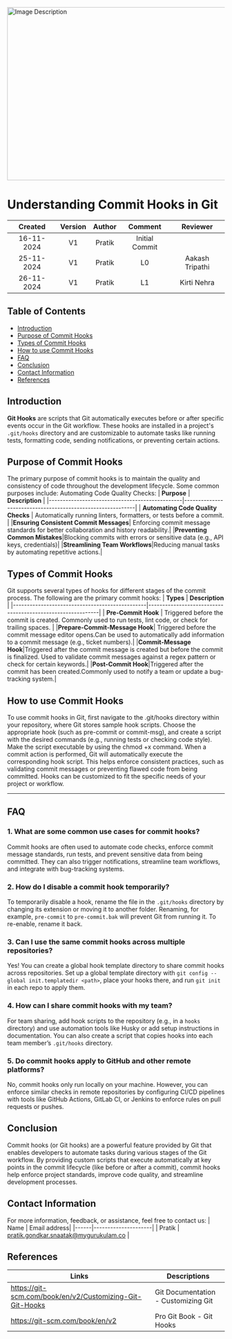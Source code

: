 <img src="https://github.com/user-attachments/assets/ee5f6954-99f9-4a4e-a918-e3ea8b40aaf7" alt="Image Description" width="600" height="400">



# Understanding Commit Hooks in Git 

| Created     |    Version   | Author | Comment | Reviewer |
|:------------------:|:-------------:|:-------------:|:-------------:|:------------------:|
| 16-11-2024   | V1   | Pratik | Initial Commit |  |
| 25-11-2024   | V1   | Pratik | L0 | Aakash Tripathi | 
| 26-11-2024   | V1   | Pratik | L1 | Kirti Nehra |



## Table of Contents
- [Introduction](#introduction)
- [Purpose of Commit Hooks](#purpose-of-commit-hooks)
- [Types of Commit Hooks](#types-of-commit-hooks)
- [How to use Commit Hooks](#how-to-use-commit-hooks)
- [FAQ](#faq)
- [Conclusion](#conclusion-of-commit-hooks)
- [Contact Information](#contact-information)
- [References](#references)
  

## Introduction

**Git Hooks** are scripts that Git automatically executes before or after specific events occur in the Git workflow. These hooks are installed in a project's `.git/hooks` directory and are customizable to automate tasks like running tests, formatting code, sending notifications, or preventing certain actions.

## Purpose of Commit Hooks

The primary purpose of commit hooks is to maintain the quality and consistency of code throughout the development lifecycle. Some common purposes include:
Automating Code Quality Checks:
| **Purpose**                                 | **Description**                                          |
|------------------------------------------------|------------------------------------------------------------|
| **Automating Code Quality Checks** | Automatically running linters, formatters, or tests before a commit. |
|**Ensuring Consistent Commit Messages**| Enforcing commit message standards for better collaboration and history readability.|
|**Preventing Common Mistakes**|Blocking commits with errors or sensitive data (e.g., API keys, credentials)|
|**Streamlining Team Workflows**|Reducing manual tasks by automating repetitive actions.|

## Types of Commit Hooks
Git supports several types of hooks for different stages of the commit process. The following are the primary commit hooks:
| **Types**                                 | **Description**                                          |
|------------------------------------------------|------------------------------------------------------------|
|  **Pre-Commit Hook** |  Triggered before the commit is created. Commonly used to run tests, lint code, or check for trailing spaces. |
|**Prepare-Commit-Message Hook**| Triggered before the commit message editor opens.Can be used to automatically add information to a commit message (e.g., ticket numbers).|
|**Commit-Message Hook**|Triggered after the commit message is created but before the commit is finalized. Used to validate commit messages against a regex pattern or check for certain keywords.|
|**Post-Commit Hook**|Triggered after the commit has been created.Commonly used to notify a team or update a bug-tracking system.|

## How to use Commit Hooks
To use commit hooks in Git, first navigate to the .git/hooks directory within your repository, where Git stores sample hook scripts. Choose the appropriate hook (such as pre-commit or commit-msg), and create a script with the desired commands (e.g., running tests or checking code style). Make the script executable by using the chmod +x command. When a commit action is performed, Git will automatically execute the corresponding hook script. This helps enforce consistent practices, such as validating commit messages or preventing flawed code from being committed. Hooks can be customized to fit the specific needs of your project or workflow.


---

## FAQ

### 1. What are some common use cases for commit hooks?
Commit hooks are often used to automate code checks, enforce commit message standards, run tests, and prevent sensitive data from being committed. They can also trigger notifications, streamline team workflows, and integrate with bug-tracking systems.

### 2. How do I disable a commit hook temporarily?
To temporarily disable a hook, rename the file in the `.git/hooks` directory by changing its extension or moving it to another folder. Renaming, for example, `pre-commit` to `pre-commit.bak` will prevent Git from running it. To re-enable, rename it back.

### 3. Can I use the same commit hooks across multiple repositories?
Yes! You can create a global hook template directory to share commit hooks across repositories. Set up a global template directory with `git config --global init.templatedir <path>`, place your hooks there, and run `git init` in each repo to apply them.

### 4. How can I share commit hooks with my team?
For team sharing, add hook scripts to the repository (e.g., in a `hooks` directory) and use automation tools like Husky or add setup instructions in documentation. You can also create a script that copies hooks into each team member’s `.git/hooks` directory.

### 5. Do commit hooks apply to GitHub and other remote platforms?
No, commit hooks only run locally on your machine. However, you can enforce similar checks in remote repositories by configuring CI/CD pipelines with tools like GitHub Actions, GitLab CI, or Jenkins to enforce rules on pull requests or pushes.

## Conclusion
Commit hooks (or Git hooks) are a powerful feature provided by Git that enables developers to automate tasks during various stages of the Git workflow. By providing custom scripts that execute automatically at key points in the commit lifecycle (like before or after a commit), commit hooks help enforce project standards, improve code quality, and streamline development processes.

## Contact Information
For more information, feedback, or assistance, feel free to contact us:
| Name | Email address|
|------|---------------------|
| Pratik | pratik.gondkar.snaatak@mygurukulam.co |


## References
| Links                                             | Descriptions                                                    |
|---------------------------------------------------|-----------------------------------------------------------------|
|https://git-scm.com/book/en/v2/Customizing-Git-Git-Hooks |Git Documentation - Customizing Git|
|https://git-scm.com/book/en/v2 | Pro Git Book - Git Hooks|
